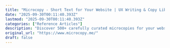 ```yaml
---
title: "Microcopy - Short Text for Your Website | UX Writing & Copy Library"
date: "2025-09-30T00:11:40.393Z"
lastmod: "2025-09-30T00:11:40.393Z"
categories: ["Reference Articles"]
description: "Discover 500+ carefully curated microcopies for your website. Find perfect UX writing examples for headlines, CTAs, error messages, account flows, and slogans. Improve user experience with better microcopy."
original_url: "https://www.microcopy.me/"
draft: false
---
```

